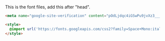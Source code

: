 This is the font files, add this after "head".

```html
<meta name="google-site-verification" content="pOdLjdqc4iGSwPu9jvXz3___gbQTvUZKBHNqqcvcL2A" />
```

```html
<style>
  @import url('https://fonts.googleapis.com/css2?family=Space+Mono:ital,wght@0,400;0,700;1,400;1,700&display=swap');
</style>
```
